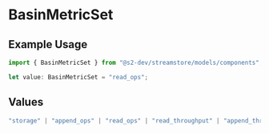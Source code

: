 # BasinMetricSet

## Example Usage

```typescript
import { BasinMetricSet } from "@s2-dev/streamstore/models/components";

let value: BasinMetricSet = "read_ops";
```

## Values

```typescript
"storage" | "append_ops" | "read_ops" | "read_throughput" | "append_throughput" | "basin_ops"
```